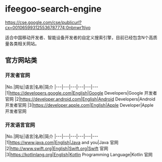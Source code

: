 # ifeegoo-search-engine

https://cse.google.com/cse/publicurl?cx=001065993125536787774:0nbnwr1tiyo

适合中国移动开发者、智能设备开发者的自定义搜索引擎，目前已经包含N个高质量各类相关网站。

## 官方网站类

### 开发者官网

|No.|网址|语言|名称|简介
|---|---|---|---|---|---
|1|https://developers.google.com|English|Google Developers|Google 开发者官网
|2|https://developer.android.com|English|Android Developers|Android 开发者官网
|3|https://developer.apple.com|English|Apple Developer|Apple 开发者官网

### 开发语言官网

|No.|网址|语言|名称|简介
|---|---|---|---|---|---
|1|https://www.java.com|English|Java and you|Java 官网
|2|http://www.swift.org|English|Swift.org|Swift 官网
|3|https://kotlinlang.org|English|Kotlin Programming Language|Kotlin 官网
